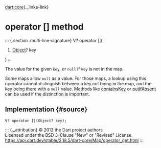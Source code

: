 [dart:core](../../dart-core/dart-core-library){._links-link}

operator \[\] method
====================

::: {.section .multi-line-signature}
V? operator \[\](

1.  [Object](../object-class)? key

)
:::

The value for the given `key`, or `null` if `key` is not in the map.

Some maps allow `null` as a value. For those maps, a lookup using this
operator cannot distinguish between a key not being in the map, and the
key being there with a `null` value. Methods like
[containsKey](containskey) or [putIfAbsent](putifabsent) can be used if
the distinction is important.

Implementation {#source}
--------------

``` {.language-dart data-language="dart"}
V? operator [](Object? key);
```

::: {._attribution}
© 2012 the Dart project authors\
Licensed under the BSD 3-Clause \"New\" or \"Revised\" License.\
<https://api.dart.dev/stable/2.18.5/dart-core/Map/operator_get.html>
:::

